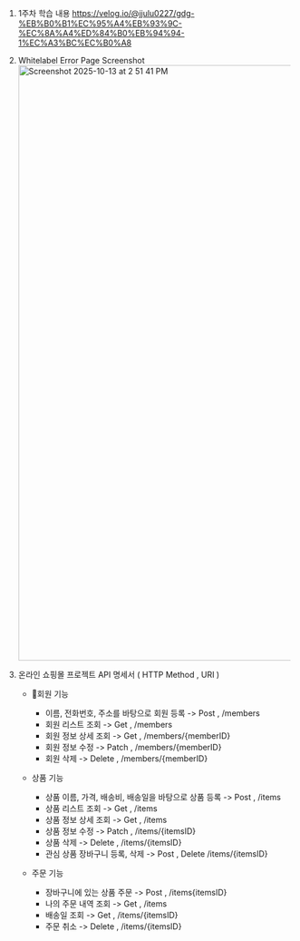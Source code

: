 1. 1주차 학습 내용
  https://velog.io/@jjulu0227/gdg-%EB%B0%B1%EC%95%A4%EB%93%9C-%EC%8A%A4%ED%84%B0%EB%94%94-1%EC%A3%BC%EC%B0%A8

2. Whitelabel Error Page Screenshot
   <img width="1680" height="1050" alt="Screenshot 2025-10-13 at 2 51 41 PM" src="https://github.com/user-attachments/assets/8faeb4ec-3fe4-415a-8585-18bec97ed5bb" />

3. 온라인 쇼핑몰 프로젝트 API 명세서 ( HTTP Method , URI )

   - 회원 기능
  
     - 이름, 전화번호, 주소를 바탕으로 회원 등록 -> Post , /members
     - 회원 리스트 조회 -> Get , /members
     - 회원 정보 상세 조회 -> Get , /members/{memberID}
     - 회원 정보 수정 -> Patch , /members/{memberID}
     - 회원 삭제 -> Delete , /members/{memberID}
  
   - 상품 기능
  
     - 상품 이름, 가격, 배송비, 배송일을 바탕으로 상품 등록 -> Post , /items
     - 상품 리스트 조회 -> Get , /items
     - 상품 정보 상세 조회 -> Get , /items
     - 상품 정보 수정 -> Patch , /items/{itemsID}
     - 상품 삭제 -> Delete , /items/{itemsID}
     - 관심 상품 장바구니 등록, 삭제 -> Post , Delete /items/{itemsID}
  
   - 주문 기능
  
     - 장바구니에 있는 상품 주문 -> Post , /items{itemsID}
     - 나의 주문 내역 조회 -> Get , /items
     - 배송일 조회 -> Get , /items/{itemsID}
     - 주문 취소 -> Delete , /items/{itemsID}

   
